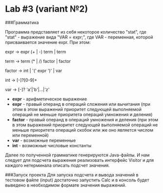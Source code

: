 Lab #3 (variant №2)
====

###Грамматика

Программа представляет из себя некоторое количество "stat", где "stat" - выражение вида "VAR = expr;", где VAR - переменная, которой присваивается значение expr.
При этом: 

expr -> expr (+ | -) term | term

term -> term (* | /)  factor | factor

factor -> int | '(' expr ')' | var

int -> [-]?[0-9]+

var -> [-]? 'a'|'b'|...|'z'

* **expr** - арифметическое выражение
* **expr** - правый операнд в операций сложения или вычитания (при этом в этом выражений приоритет следующей 
выполняемой операций не меньше приоритета операций умножения и деления)
* **factor** - правый операнд в операций умножения и деления (при этом в этом выражений приоритет следующей 
выполняемой операций не меньше приоритета операций скобок или же оно является числом или переменной)
* **var** - возможные переменные
* **int** - возможные числовые константы

Далее по полученной грамматике генерируются Java-файлы. И нам следует для подсчета выражения реализовать интерфейс Visitor и для каждого нетерминала описать подсчет значения.

###Запуск проекта
Для запуска подсчета и вывода значений в тестовом файле (input) достаточно запустить Calc и в консоль будет выведено в необходимом формате значения выражений.